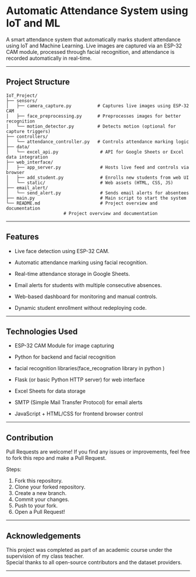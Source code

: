 # Automatic Attendance System using IoT and ML

A smart attendance system that automatically marks student attendance using IoT and Machine Learning.
Live images are captured via an ESP-32 CAM module, processed through facial recognition, and attendance is recorded automatically in real-time.

---

## Project Structure

```
IoT_Project/
├── sensors/
│   ├── camera_capture.py          # Captures live images using ESP-32 CAM
│   ├── face_preprocessing.py      # Preprocesses images for better recognition
│   └── motion_detector.py         # Detects motion (optional for capture triggers)
├── controllers/
│   └── attendance_controller.py   # Controls attendance marking logic
├── data/
│   └── excel_api.py                # API for Google Sheets or Excel data integration
├── web_interface/
│   ├── app_server.py               # Hosts live feed and controls via browser
│   ├── add_student.py              # Enrolls new students from web UI
│   └── static/                     # Web assets (HTML, CSS, JS)
├── email_alert/
│   └── send_alert.py               # Sends email alerts for absentees
├── main.py                         # Main script to start the system
└── README.md                       # Project overview and documentation
                      # Project overview and documentation
```
---

## Features

   -  Live face detection using ESP-32 CAM.

   - Automatic attendance marking using facial recognition.

   -  Real-time attendance storage in Google Sheets.

   - Email alerts for students with multiple consecutive absences.

   -  Web-based dashboard for monitoring and manual controls.

   - Dynamic student enrollment without redeploying code.
---

## Technologies Used

   - ESP-32 CAM Module for image capturing

   - Python for backend and facial recognition

   - facial recognition libraries(face_recognation library in python )

   - Flask (or basic Python HTTP server) for web interface

   - Excel Sheets for data storage

   - SMTP (Simple Mail Transfer Protocol) for email alerts

   - JavaScript + HTML/CSS for frontend browser control

--- 

## Contribution

Pull Requests are welcome! If you find any issues or improvements, feel free to fork this repo and make a Pull Request.

Steps:

1. Fork this repository.
2. Clone your forked repository.
3. Create a new branch.
4. Commit your changes.
5. Push to your fork.
6. Open a Pull Request!

---

## Acknowledgements

This project was completed as part of an academic course under the supervision of my class teacher.  
Special thanks to all open-source contributors and the dataset providers.

---
